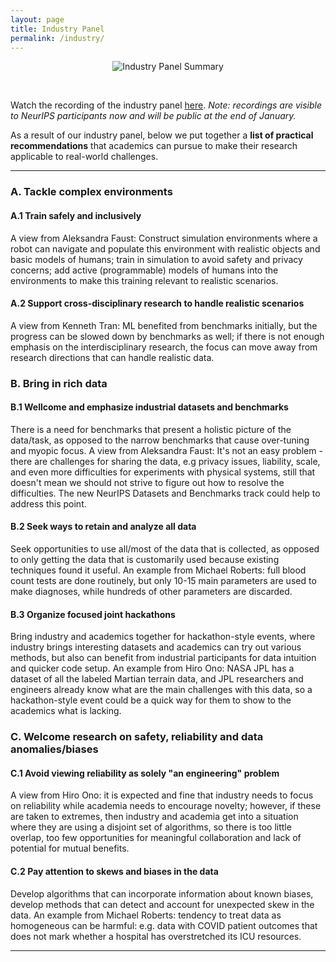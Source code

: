```yaml
---
layout: page
title: Industry Panel
permalink: /industry/
---
```

<figure>
	<div style="text-align:center">
		<img src="../assets/img/industry.jpg" alt="Industry Panel Summary" />
	</div>
</figure>
<br />

Watch the recording of the industry panel <a href="https://neurips.cc/virtual/2021/workshop/21842#wse-detail-48296">here</a>.
<em>Note: recordings are visible to NeurIPS participants now and will be public at the end of January.</em>

As a result of our industry panel, below we put together a <b>list of practical recommendations</b> that academics can pursue to make their research applicable to real-world challenges.

<hr />

### A. Tackle complex environments

#### A.1 Train safely and inclusively

A view from Aleksandra Faust: Construct simulation environments where a robot
can navigate and populate this environment with realistic objects and basic 
models of humans; train in simulation to avoid safety and privacy concerns; 
add active (programmable) models of humans into the environments to 
make this training relevant to realistic scenarios.

#### A.2 Support cross-disciplinary research to handle realistic scenarios

A view from Kenneth Tran: ML benefited from benchmarks initially, but the 
progress can be slowed down by benchmarks as well; if there is not enough 
emphasis on the interdisciplinary research, the focus can move away from 
research directions that can handle realistic data.


### B. Bring in rich data

#### B.1 Wellcome and emphasize industrial datasets and benchmarks 

There is a need for benchmarks that present a holistic picture of the data/task,
as opposed to the narrow  benchmarks that cause over-tuning and myopic focus.
A view from Aleksandra Faust:
It's not an easy problem - there are challenges for sharing the data, 
e.g privacy issues, liability, scale, and even more difficulties for 
experiments with physical systems, still that doesn't mean we should not strive 
to figure out how to resolve the difficulties.
The new NeurIPS Datasets and Benchmarks track could help to address this point.

#### B.2 Seek ways to retain and analyze all data

Seek opportunities to use all/most of the data that is collected, as opposed 
to only getting the data that is customarily used because existing techniques found
it useful. 
An example from Michael Roberts: full blood count tests are done routinely, 
but only 10-15 main parameters are used to make diagnoses, while hundreds of 
other parameters are discarded.

#### B.3 Organize focused joint hackathons

Bring industry and academics together for hackathon-style events, 
where industry brings interesting datasets and academics can try 
out various methods, but also can benefit from industrial participants 
for data intuition and quicker code setup. 
An example from Hiro Ono: NASA JPL has a dataset of all the labeled 
Martian terrain data, and JPL researchers and engineers already know 
what are the main challenges with this data, so a hackathon-style event could be 
a quick way for them to show to the academics what is lacking.


### C. Welcome research on safety, reliability and data anomalies/biases

#### C.1 Avoid viewing reliability as solely "an engineering" problem
A view from Hiro Ono: it is expected and fine that industry needs to focus on 
reliability while academia needs to encourage novelty; however, if these are 
taken to extremes, then industry and academia get into a situation where they 
are using a disjoint set of algorithms, so there is too little overlap, too 
few opportunities for meaningful collaboration and lack of potential for
mutual benefits.

#### C.2 Pay attention to skews and biases in the data

Develop algorithms that can incorporate information about known biases, 
develop methods that can detect and account for unexpected skew in the data.
An example from Michael Roberts: tendency to treat data as homogeneous can be 
harmful: e.g. data with COVID patient outcomes that does not mark whether a
hospital has overstretched its ICU resources.

<hr />
